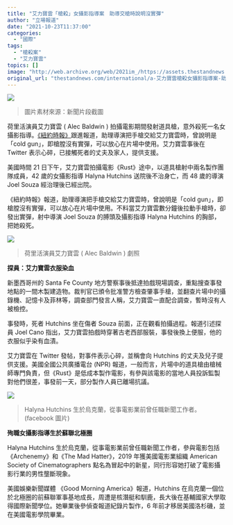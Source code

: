 ```yaml
---
title: "艾力寶雲「槍殺」女攝影指導案　助導交槍時說明沒實彈"
author: "立場報道"
date: "2021-10-23T11:37:00"
categories:
  - "國際"
tags:
  - "槍殺案"
  - "艾力寶雲"
topics: []
image: "http://web.archive.org/web/2021im_/https://assets.thestandnews.com/media/photos/Alec_Baldwin-03_S8AmhIB.png"
original_url: "thestandnews.com/international/a-艾力寶雲槍殺女攝影指導案-助導交槍時說明沒實彈"
---
```

![](http://web.archive.org/web/2021im_/https://assets.thestandnews.com/media/photos/Alec_Baldwin-03_S8AmhIB.png)
> 圖片素材來源：新聞片段截圖

荷里活演員艾力寶雲 ( Alec Baldwin ) 拍攝電影期間發射道具槍，意外殺死一名女攝影指導。[《紐約時報》](http://web.archive.org/web/20211024075703/https://www.nytimes.com/live/2021/10/22/us/alec-baldwin-shooting-movie-set?campaign_id=60&emc=edit_na_20211022&instance_id=0&nl=breaking-news&ref=cta&regi_id=169850254&segment_id=72459&user_id=1947d5a9a9fcb093ae1e0afa849377c7#affidavit-says-assistant-director-indicated-he-gave-alec-baldwin-a-cold-gun-that-was-empty)跟進報道，助理導演把手槍交給艾力寶雲時，曾說明是「cold gun」，即槍膛沒有實彈，可以放心在片場中使用。艾力寶雲事後在 Twitter 表示心碎，已接觸死者的丈夫及家人，提供支援。

美國時間 21 日下午，艾力寶雲拍攝電影《Rust》途中，以道具槍射中兩名製作團隊成員，42 歲的女攝影指導 Halyna Hutchins 送院後不治身亡，而 48 歲的導演 Joel Souza 經治理後已經出院。

《紐約時報》報道，助理導演把手槍交給艾力寶雲時，曾說明是「cold gun」，即槍膛沒有實彈，可以放心在片場中使用。不料當艾力寶雲數分鐘後拉動手槍時，卻發出實彈，射中導演 Joel Souza 的膊頭及攝影指導 Halyna Hutchins 的胸部，把她殺死。

![](http://web.archive.org/web/2021im_/https://assets.thestandnews.com/media/photos/Alec.PNG)
> 荷里活演員艾力寶雲 ( Alec Baldwin ) 劇照

**探員：艾力寶雲衣服染血**

新墨西哥州的 Santa Fe County 地方警察事後抵達拍戲現場調查，重點搜查事發地點的一間木製建造物。裁判官已頒令批准警方檢查肇事手槍，並翻查片場中的攝錄機、記憶卡及菲林等，調查部門發言人稱，艾力寶雲一直配合調查，暫時沒有人被檢控。

事發時，死者 Hutchins 坐在傷者 Souza 前面，正在觀看拍攝過程。報道引述探員 Joel Cano 指出，艾力寶雲拍戲時穿著古老西部服裝，事發後換上便服，他的衣服似乎染有血漬。

艾力寶雲在 Twitter 發帖，對事件表示心碎，並稱會向 Hutchins 的丈夫及兒子提供支援。美國全國公共廣播電台 (NPR) 報道，一般而言，片場中的道具槍由槍械師專門負責，但《Rust》是低成本製作電影，有參與該電影的當地人員投訴監製對他們很差，事發前一天，部分製作人員已離場抗議。

![](http://web.archive.org/web/2021im_/https://assets.thestandnews.com/media/photos/halyna1.jpg)
> Halyna Hutchins 生於烏克蘭，從事電影業前曾任職新聞工作者。 (facebook 圖片)

**殉職女攝影指導生於蘇聯北極圈**

Halyna Hutchins 生於烏克蘭，從事電影業前曾任職新聞工作者，參與電影包括《Archenemy》和《The Mad Hatter》，2019 年獲美國電影業組織 American Society of Cinematographers 點名為冒起中的新星，同行形容她打破了電影攝影行業的男性壟斷現象。

美國娛樂新聞媒體 《Good Morning America》報道，Hutchins 在烏克蘭一個位於北極圈的前蘇聯軍事基地成長，周遭是核潛艇和馴鹿，長大後在基輔國家大學取得國際新聞學位。她畢業後參偵查報道紀錄片製作，6 年前才移居美國洛杉磯，並在美國電影學院畢業。